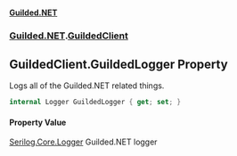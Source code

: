 #### [Guilded.NET](Guilded_NET_Base.md 'Guilded.NET.Base')
### [Guilded.NET](Guilded_NET_Base.md#Guilded_NET 'Guilded.NET').[GuildedClient](GuildedClient.md 'Guilded.NET.GuildedClient')
## GuildedClient.GuildedLogger Property
Logs all of the Guilded.NET related things.  
```csharp
internal Logger GuildedLogger { get; set; }
```
#### Property Value
[Serilog.Core.Logger](https://docs.microsoft.com/en-us/dotnet/api/Serilog.Core.Logger 'Serilog.Core.Logger')
Guilded.NET logger

